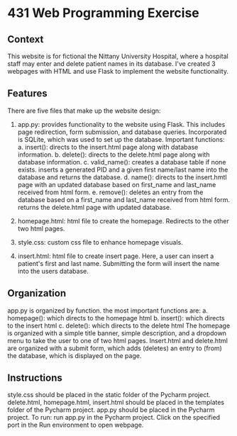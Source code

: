 # 431 Web Programming Exercise
## Context
This website is for fictional the Nittany University Hospital, where a hospital staff may enter and delete patient names in its database. I've 
created 3 webpages with HTML and use Flask to implement the website functionality. 

## Features
There are five files that make up the website design:
1. app.py: provides functionality to the website using Flask. This includes page redirection, form submission, and database queries. 
Incorporated is SQLite, which was used to set up the database. Important functions:
  a. insert(): directs to the insert.html page along with database information.
  b. delete(): directs to the delete.html page along with database information.
  c. valid_name(): creates a database table if none exists. inserts a generated PID and a given first name/last name into the database and returns
  the database.
  d. name(): directs to the insert.hmtl page with an updated database based on first_name and last_name received from html form.
  e. remove(): deletes an entry from the database based on a first_name and last_name received from html form. returns the delete.html page
  with updated database.

2. homepage.html: html file to create the homepage. Redirects to the other two html pages.
3. style.css: custom css file to enhance homepage visuals.
4. insert.html: html file to create insert page. Here, a user can insert a patient's first and last name. Submitting the form will insert
the name into the users database.

## Organization
app.py is organized by function. the most important functions are:
  a. homepage(): which directs to the homepage html
  b. insert(): which directs to the insert html
  c. delete(): which directs to the delete html
The homepage is organized with a simple title banner, simple description, and a dropdown menu to take the user to one of two html pages.
Insert.html and delete.html are organized with a submit form, which adds (deletes) an entry to (from) the database, which is displayed on the page.

## Instructions
style.css should be placed in the static folder of the Pycharm project.
delete.html, homepage.html, insert.html should be placed in the templates folder of the Pycharm project.
app.py should be placed in the Pycharm project.
To run: run app.py in the Pycharm project. Click on the specified port in the Run environment to open webpage.

